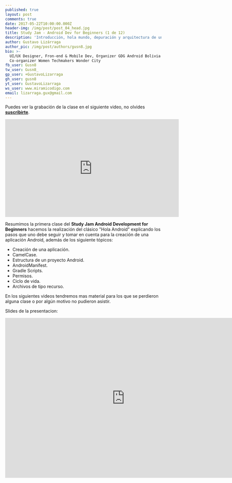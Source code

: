 ```yaml
---
published: true
layout: post
comments: true
date: 2017-05-22T10:00:00.000Z
header-img: /img/post/post_04_head.jpg
title: Study Jam - Android Dev for Beginners (1 de 12)
description: 'Introducción, hola mundo, depuración y arquitectura de un proyecto'
author: Gustavo Lizárraga
author_pic: /img/post/authors/gusn8.jpg
bio: >-
  UI/UX Designer, Fron-end & Mobile Dev, Organizer GDG Android Bolivia y
  Co-organizer Women Techmakers Wonder City
fb_user: Gusn8
tw_user: Gusn8_
gp_user: +GustavoLizarraga
gh_user: gusn8
yt_user: GustavoLizarraga
ws_user: www.miramicodigo.com
email: lizarraga.gux@gmail.com
---
```



Puedes ver la grabación de la clase en el siguiente video, no olvides **[suscribirte](https://www.youtube.com/AndroidboliviaOrg)**.

<iframe width="560" height="315" src="https://www.youtube.com/embed/9h-Jbl7-MMQ" frameborder="0" allowfullscreen></iframe>

Resumimos la primera clase del **Study Jam Android Development for Beginners** hacemos la realización del clásico "Hola Android" explicando los pasos que uno debe seguir y tomar en cuenta para la creación de una aplicación Android, además de los siguiente tópicos:
* Creación de una aplicación.
* CamelCase.
* Estructura de un proyecto Android.
* AndroidManifest.
* Gradle Scripts.
* Permisos.
* Ciclo de vida.
* Archivos de tipo recurso.

En los siguientes videos tendremos mas material para los que se perdieron alguna clase o por algún motivo no pudieron asistir.


Slides de la presentacion:
<iframe width='770' height='515' src='https://gitpitch.com/gusn8/slides/C-Java_C1?grs=github&t=white' frameborder='0' allowfullscreen></iframe>

